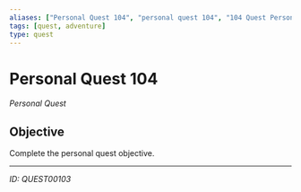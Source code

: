 ```yaml
---
aliases: ["Personal Quest 104", "personal quest 104", "104 Quest Personal"]
tags: [quest, adventure]
type: quest
---
```


# Personal Quest 104

*Personal Quest*

## Objective
Complete the personal quest objective.

---
*ID: QUEST00103*